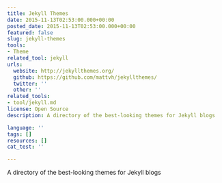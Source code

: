 ```yaml
---
title: Jekyll Themes
date: 2015-11-13T02:53:00.000+00:00
posted_date: 2015-11-13T02:53:00.000+00:00
featured: false
slug: jekyll-themes
tools:
- Theme
related_tool: jekyll
urls:
  website: http://jekyllthemes.org/
  github: https://github.com/mattvh/jekyllthemes/
  twitter: ''
  other: ''
related_tools:
- tool/jekyll.md
license: Open Source
description: A directory of the best-looking themes for Jekyll blogs

language: ''
tags: []
resources: []
cat_test: ''

---
```

A directory of the best-looking themes for Jekyll blogs




